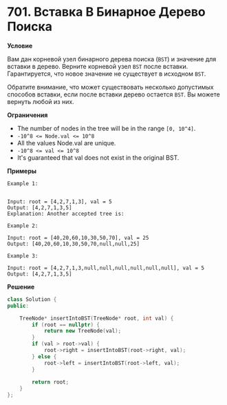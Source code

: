 # 701. Вставка В Бинарное Дерево Поиска

**Условие**

Вам дан корневой узел бинарного дерева поиска (`BST`) и значение для вставки в дерево. Верните корневой узел `BST` после вставки. Гарантируется, что новое значение не существует в исходном `BST`.

Обратите внимание, что может существовать несколько допустимых способов вставки, если после вставки дерево остается `BST`. Вы можете вернуть любой из них.

**Ограничения**
- The number of nodes in the tree will be in the range `[0, 10^4]`.
- `-10^8 <= Node.val <= 10^8`
- All the values Node.val are unique.
- `-10^8 <= val <= 10^8`
- It's guaranteed that val does not exist in the original BST.


**Примеры**
```
Example 1:


Input: root = [4,2,7,1,3], val = 5
Output: [4,2,7,1,3,5]
Explanation: Another accepted tree is:

Example 2:

Input: root = [40,20,60,10,30,50,70], val = 25
Output: [40,20,60,10,30,50,70,null,null,25]

Example 3:

Input: root = [4,2,7,1,3,null,null,null,null,null,null], val = 5
Output: [4,2,7,1,3,5]
```


**Решение**

```C++
class Solution {
public:

    TreeNode* insertIntoBST(TreeNode* root, int val) {
        if (root == nullptr) {
            return new TreeNode(val);
        }
        if (val > root->val) {
            root->right = insertIntoBST(root->right, val);
        } else {
            root->left = insertIntoBST(root->left, val);
        }
        
        return root;
    }
};
```






 



